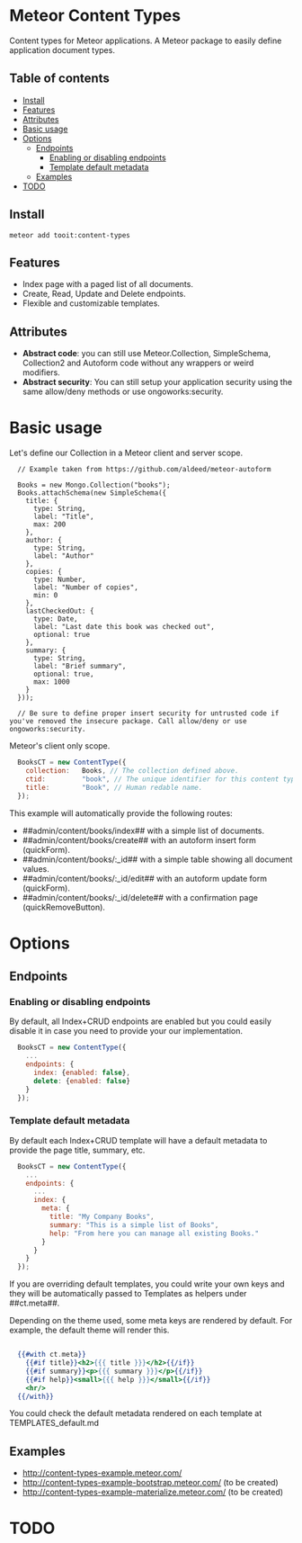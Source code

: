 # Meteor Content Types

Content types for Meteor applications. A Meteor package to easily define
application document types.

## Table of contents

<!-- START doctoc generated TOC please keep comment here to allow auto update -->
<!-- DON'T EDIT THIS SECTION, INSTEAD RE-RUN doctoc TO UPDATE -->


  - [Install](#install)
  - [Features](#features)
  - [Attributes](#attributes)
- [Basic usage](#basic-usage)
- [Options](#options)
  - [Endpoints](#endpoints)
    - [Enabling or disabling endpoints](#enabling-or-disabling-endpoints)
    - [Template default metadata](#template-default-metadata)
  - [Examples](#examples)
- [TODO](#todo)

<!-- END doctoc generated TOC please keep comment here to allow auto update -->

## Install

```
meteor add tooit:content-types
```

## Features

- Index page with a paged list of all documents.
- Create, Read, Update and Delete endpoints.
- Flexible and customizable templates.

## Attributes

* **Abstract code**: you can still use Meteor.Collection, SimpleSchema, Collection2 and Autoform code without any wrappers or weird modifiers.
* **Abstract security**: You can still setup your application security using the same allow/deny methods or use ongoworks:security.

# Basic usage

Let's define our Collection in a Meteor client and server scope.

```
  // Example taken from https://github.com/aldeed/meteor-autoform

  Books = new Mongo.Collection("books");
  Books.attachSchema(new SimpleSchema({
    title: {
      type: String,
      label: "Title",
      max: 200
    },
    author: {
      type: String,
      label: "Author"
    },
    copies: {
      type: Number,
      label: "Number of copies",
      min: 0
    },
    lastCheckedOut: {
      type: Date,
      label: "Last date this book was checked out",
      optional: true
    },
    summary: {
      type: String,
      label: "Brief summary",
      optional: true,
      max: 1000
    }
  }));

  // Be sure to define proper insert security for untrusted code if you've removed the insecure package. Call allow/deny or use ongoworks:security.

```

Meteor's client only scope.

```javascript
  BooksCT = new ContentType({
    collection:   Books, // The collection defined above.
    ctid:         "book", // The unique identifier for this content type.
    title:        "Book", // Human redable name.
  });
```

This example will automatically provide the following routes:

- ##admin/content/books/index## with a simple list of documents.
- ##admin/content/books/create## with an autoform insert form (quickForm).
- ##admin/content/books/:_id## with a simple table showing all document values.
- ##admin/content/books/:_id/edit## with an autoform update form (quickForm).
- ##admin/content/books/:_id/delete## with a confirmation page (quickRemoveButton).

# Options

## Endpoints

### Enabling or disabling endpoints

By default, all Index+CRUD endpoints are enabled but you could easily disable it
in case you need to provide your our implementation.

```javascript
  BooksCT = new ContentType({
    ...
    endpoints: {
      index: {enabled: false},
      delete: {enabled: false}
    }
  });
```

### Template default metadata

By default each Index+CRUD template will have a default metadata to provide
the page title, summary, etc.

```javascript
  BooksCT = new ContentType({
    ...
    endpoints: {
      ...
      index: {
        meta: {
          title: "My Company Books",
          summary: "This is a simple list of Books",
          help: "From here you can manage all existing Books."
        }
      }
    }
  });
```

If you are overriding default templates, you could write your own keys and they
will be automatically passed to Templates as helpers under ##ct.meta##.

Depending on the theme used, some meta keys are rendered by default. For example,
the default theme will render this.

```handlebars

  {{#with ct.meta}}
    {{#if title}}<h2>{{{ title }}}</h2>{{/if}}
    {{#if summary}}<p>{{{ summary }}}</p>{{/if}}
    {{#if help}}<small>{{{ help }}}</small>{{/if}}
    <hr/>
  {{/with}}

```

You could check the default metadata rendered on each template at TEMPLATES_default.md

## Examples

- http://content-types-example.meteor.com/
- http://content-types-example-bootstrap.meteor.com/ (to be created)
- http://content-types-example-materialize.meteor.com/ (to be created)

# TODO














